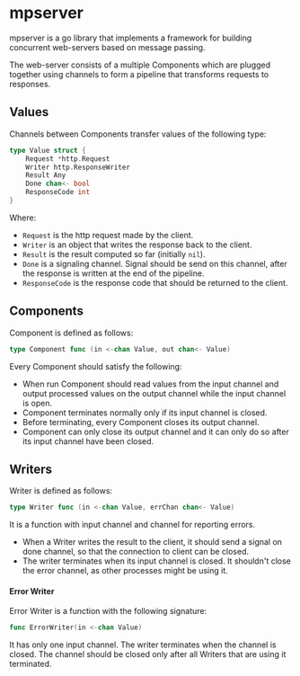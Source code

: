 # mpserver

mpserver is a go library that implements a framework for building 
concurrent web-servers based on message passing.

The web-server consists of a multiple Components which are plugged 
together using channels to form a pipeline that transforms requests 
to responses.

## Values

Channels between Components transfer values of the following type:

```go
type Value struct {
    Request *http.Request
    Writer http.ResponseWriter
    Result Any
    Done chan<- bool
    ResponseCode int
}
```
Where:
* `Request` is the http request made by the client.
* `Writer` is an object that writes the response back to the client.
* `Result` is the result computed so far (initially `nil`).
* `Done` is a signaling channel. Signal should be send on this channel,
after the response is written at the end of the pipeline.
* `ResponseCode` is the response code that should be returned to the client.

## Components

Component is defined as follows:

```go
type Component func (in <-chan Value, out chan<- Value)
```
Every Component should satisfy the following:
* When run Component should read values from the input channel
and output processed values on the output channel while the input 
channel is open.
* Component terminates normally only if its input channel is closed.
* Before terminating, every Component closes its output channel.
* Component can only close its output channel and it can only do so
after its input channel have been closed.

## Writers

Writer is defined as follows:

```go
type Writer func (in <-chan Value, errChan chan<- Value)
```
It is a function with input channel and channel for reporting errors.
* When a Writer writes the result to the client, it should send a signal
on done channel, so that the connection to client can be closed.
* The writer terminates when its input channel is closed. It shouldn't
close the error channel, as other processes might be using it.

#### Error Writer

Error Writer is a function with the following signature:
```go
func ErrorWriter(in <-chan Value)
```
It has only one input channel. The writer terminates when the channel
is closed. The channel should be closed only after all Writers that 
are using it terminated.


